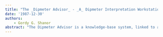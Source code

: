 ```yaml
---
title: "The _Dipmeter Advisor_ - _A_ Dipmeter Interpretation Workstation"
date: '1987-12-30'
authors: 
    - Gordy G. Shanor
abstract: "The Dipmeter Advisor is a knowledge-base system, linked to a computer work-station, designed to aid in the interpretation of dipmeter results through interaction between the interpreter and the 'expert' system. The system utilizes dipmeter results, other wireline log data, computer processed results such as LITHO*, and user-input local geological knowledge as the framework for the interpretation. A work session proceeds through a number of phases, which leads to first a structural, then a stratigraphic interpretation of the well data. Conclusions made by the Dipmeter Advisor can be accepted, modified, or rejected by the interpreter at any stage of the work session. The user may also make his own conclusions and comments, which are stored as part of the final interpretation and become part of an updated knowledge-base for input to further field studies."
---
```


